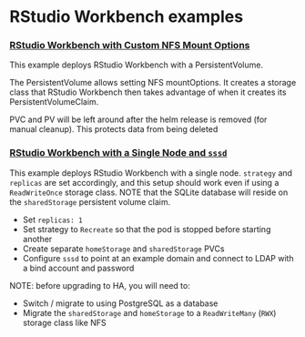 # RStudio Workbench examples

### [RStudio Workbench with Custom NFS Mount Options](./rstudio-workbench-with-pv.yaml)

This example deploys RStudio Workbench with a PersistentVolume.

The PersistentVolume allows setting NFS mountOptions. It creates a storage class that RStudio Workbench then takes
advantage of when it creates its PersistentVolumeClaim.

PVC and PV will be left around after the helm release is removed (for manual cleanup). This protects data from being
deleted

### [RStudio Workbench with a Single Node and `sssd`](./rstudio-workbench-single-node-with-sssd.yaml)

This example deploys RStudio Workbench with a single node. `strategy` and `replicas` are set accordingly, and this setup
should work even if using a `ReadWriteOnce` storage class. NOTE that the SQLite database will reside on the `sharedStorage`
persistent volume claim.

- Set `replicas: 1`
- Set strategy to `Recreate` so that the pod is stopped before starting another
- Create separate `homeStorage` and `sharedStorage` PVCs
- Configure `sssd` to point at an example domain and connect to LDAP with a bind account and password

NOTE: before upgrading to HA, you will need to:
- Switch / migrate to using PostgreSQL as a database
- Migrate the `sharedStorage` and `homeStorage` to a `ReadWriteMany` (`RWX`) storage class like NFS
